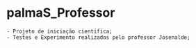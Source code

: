 # palmaS_Professor
    - Projeto de iniciação cientifica;
    - Testes e Experimento realizados pelo professor Josenalde;
